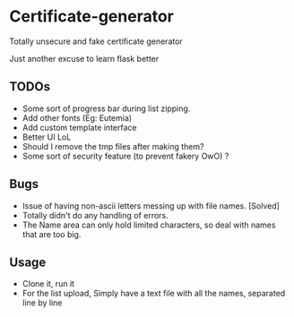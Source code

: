 # Certificate-generator
 Totally unsecure and fake certificate generator
 
 Just another excuse to learn flask better
## TODOs
- Some sort of progress bar during list zipping.
- Add other fonts (Eg: Eutemia)
- Add custom template interface 
- Better UI LoL
- Should I remove the tmp files after making them?
- Some sort of security feature (to prevent fakery OwO) ?

## Bugs
- Issue of having non-ascii letters messing up with file names. \[Solved]
- Totally didn't do any handling of errors.
- The Name area can only hold limited characters, so deal with names that are too big.

## Usage
- Clone it, run it
- For the list upload, Simply have a text file with all the names, separated line by line
